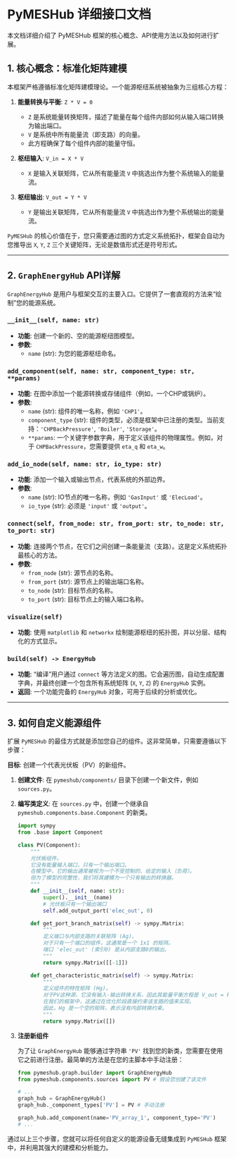 # PyMESHub 详细接口文档

本文档详细介绍了 PyMESHub 框架的核心概念、API使用方法以及如何进行扩展。

## 1. 核心概念：标准化矩阵建模

本框架严格遵循标准化矩阵建模理论。一个能源枢纽系统被抽象为三组核心方程：

1.  **能量转换与平衡**: `Z * V = 0`
    *   `Z` 是系统能量转换矩阵，描述了能量在每个组件内部如何从输入端口转换为输出端口。
    *   `V` 是系统中所有能量流（即支路）的向量。
    *   此方程确保了每个组件内部的能量守恒。

2.  **枢纽输入**: `V_in = X * V`
    *   `X` 是输入关联矩阵，它从所有能量流 `V` 中挑选出作为整个系统输入的能量流。

3.  **枢纽输出**: `V_out = Y * V`
    *   `Y` 是输出关联矩阵，它从所有能量流 `V` 中挑选出作为整个系统输出的能量流。

`PyMESHub` 的核心价值在于，您只需要通过图的方式定义系统拓扑，框架会自动为您推导出 `X`, `Y`, `Z` 三个关键矩阵，无论是数值形式还是符号形式。

---

## 2. `GraphEnergyHub` API详解

`GraphEnergyHub` 是用户与框架交互的主要入口。它提供了一套直观的方法来“绘制”您的能源系统。

### `__init__(self, name: str)`

*   **功能**: 创建一个新的、空的能源枢纽图模型。
*   **参数**:
    *   `name` (str): 为您的能源枢纽命名。

### `add_component(self, name: str, component_type: str, **params)`

*   **功能**: 在图中添加一个能源转换或存储组件（例如，一个CHP或锅炉）。
*   **参数**:
    *   `name` (str): 组件的唯一名称，例如 `'CHP1'`。
    *   `component_type` (str): 组件的类型，必须是框架中已注册的类型。当前支持：`'CHPBackPressure'`, `'Boiler'`, `'Storage'`。
    *   `**params`: 一个关键字参数字典，用于定义该组件的物理属性。例如，对于 `CHPBackPressure`，您需要提供 `eta_q` 和 `eta_w`。

### `add_io_node(self, name: str, io_type: str)`

*   **功能**: 添加一个输入或输出节点，代表系统的外部边界。
*   **参数**:
    *   `name` (str): IO节点的唯一名称，例如 `'GasInput'` 或 `'ElecLoad'`。
    *   `io_type` (str): 必须是 `'input'` 或 `'output'`。

### `connect(self, from_node: str, from_port: str, to_node: str, to_port: str)`

*   **功能**: 连接两个节点，在它们之间创建一条能量流（支路）。这是定义系统拓扑最核心的方法。
*   **参数**:
    *   `from_node` (str): 源节点的名称。
    *   `from_port` (str): 源节点上的输出端口名称。
    *   `to_node` (str): 目标节点的名称。
    *   `to_port` (str): 目标节点上的输入端口名称。

### `visualize(self)`

*   **功能**: 使用 `matplotlib` 和 `networkx` 绘制能源枢纽的拓扑图，并以分层、结构化的方式显示。

### `build(self) -> EnergyHub`

*   **功能**: “编译”用户通过 `connect` 等方法定义的图。它会遍历图，自动生成配置字典，并最终创建一个包含所有系统矩阵 (`X`, `Y`, `Z`) 的 `EnergyHub` 实例。
*   **返回**: 一个功能完备的 `EnergyHub` 对象，可用于后续的分析或优化。

---

## 3. 如何自定义能源组件

扩展 `PyMESHub` 的最佳方式就是添加您自己的组件。这非常简单，只需要遵循以下步骤：

**目标**: 创建一个代表光伏板（PV）的新组件。

1.  **创建文件**: 在 `pymeshub/components/` 目录下创建一个新文件，例如 `sources.py`。

2.  **编写类定义**: 在 `sources.py` 中，创建一个继承自 `pymeshub.components.base.Component` 的新类。

    ```python
    import sympy
    from .base import Component

    class PV(Component):
        """
        光伏板组件。
        它没有能量输入端口，只有一个输出端口。
        在模型中，它的输出通常被视为一个不受控制的、给定的输入（负荷）。
        但为了模型的完整性，我们将其建模为一个只有输出的转换器。
        """
        def __init__(self, name: str):
            super().__init__(name)
            # 光伏板只有一个输出端口
            self.add_output_port('elec_out', 0)

        def get_port_branch_matrix(self) -> sympy.Matrix:
            """
            定义端口与内部支路的关联矩阵 (Ag)。
            对于只有一个端口的组件，这通常是一个 1x1 的矩阵。
            端口 'elec_out' (索引0) 是从内部支路0的输出。
            """
            return sympy.Matrix([[-1]])

        def get_characteristic_matrix(self) -> sympy.Matrix:
            """
            定义组件的特性矩阵 (Hg)。
            对于PV这种源，它没有输入-输出转换关系，因此其能量平衡方程是 V_out = P_pv。
            在我们的框架中，这通过在优化阶段直接约束该支路的值来实现。
            因此，Hg 是一个空的矩阵，表示没有内部转换约束。
            """
            return sympy.Matrix([])
    ```

3.  **注册新组件**

    为了让 `GraphEnergyHub` 能够通过字符串 `'PV'` 找到您的新类，您需要在使用它之前进行注册。最简单的方法是在您的主脚本中手动注册：

    ```python
    from pymeshub.graph.builder import GraphEnergyHub
    from pymeshub.components.sources import PV # 假设您创建了该文件

    # ...
    graph_hub = GraphEnergyHub()
    graph_hub._component_types['PV'] = PV # 手动注册

    graph_hub.add_component(name='PV_array_1', component_type='PV')
    # ...
    ```

通过以上三个步骤，您就可以将任何自定义的能源设备无缝集成到 `PyMESHub` 框架中，并利用其强大的建模和分析能力。
